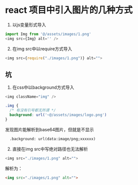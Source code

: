 # react 项目中引入图片的几种方式
1. 以js变量形式导入
```js
import Img from '@/assets/images/1.png'
<img src={Img} alt='' />
```

2. 在img src中以require方式导入
```js
<img src={require("./images/1.png")} alt="">
```

## 坑
1. 在css中以background方式导入
```js
<img className="img" />
```
```css
.img {
  /* 有没有引号都无所谓 */
  background: url('~@/assets/images/logo.png')
}
```

发现图片能解析到base64图片，但就是不显示
```html
  .background: url(data:image/png;xxxxxx)  
```

2. 直接在img src中写绝对路径也无法解析
```js
<img src="./images/1.png" alt="">
```
解析为：
```html
<img src="./images/1.png" alt="">
```